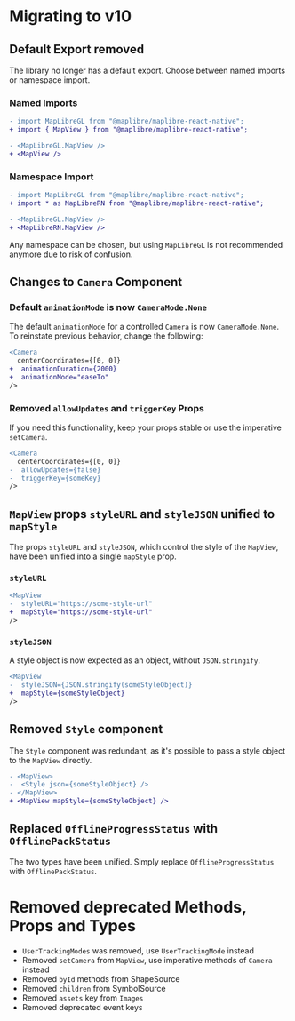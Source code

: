 # Migrating to v10

## Default Export removed

The library no longer has a default export. Choose between named imports or namespace import.

### Named Imports

```diff
- import MapLibreGL from "@maplibre/maplibre-react-native";
+ import { MapView } from "@maplibre/maplibre-react-native";

- <MapLibreGL.MapView />
+ <MapView />
```

### Namespace Import

```diff
- import MapLibreGL from "@maplibre/maplibre-react-native";
+ import * as MapLibreRN from "@maplibre/maplibre-react-native";

- <MapLibreGL.MapView />
+ <MapLibreRN.MapView />
```

Any namespace can be chosen, but using `MapLibreGL` is not recommended anymore due to risk of confusion.

## Changes to `Camera` Component

### Default `animationMode` is now `CameraMode.None`

The default `animationMode` for a controlled `Camera` is now `CameraMode.None`. To reinstate previous behavior, change the following:

```diff
<Camera
  centerCoordinates={[0, 0]}
+  animationDuration={2000}
+  animationMode="easeTo"
/>
```

### Removed `allowUpdates` and `triggerKey` Props

If you need this functionality, keep your props stable or use the imperative `setCamera`. 

```diff
<Camera
  centerCoordinates={[0, 0]}
-  allowUpdates={false}
-  triggerKey={someKey}
/>
```

## `MapView` props `styleURL` and `styleJSON` unified to `mapStyle`

The props `styleURL` and `styleJSON`, which control the style of the `MapView`, have been unified into a single `mapStyle` prop.

### `styleURL`

```diff
<MapView
-  styleURL="https://some-style-url"
+  mapStyle="https://some-style-url"
/>
```

### `styleJSON`

A style object is now expected as an object, without `JSON.stringify`.

```diff
<MapView
-  styleJSON={JSON.stringify(someStyleObject)}
+  mapStyle={someStyleObject}
/>
```

## Removed `Style` component

The `Style` component was redundant, as it's possible to pass a style object to the `MapView` directly.

```diff
- <MapView>
-  <Style json={someStyleObject} />
- </MapView>
+ <MapView mapStyle={someStyleObject} />
```

## Replaced `OfflineProgressStatus` with `OfflinePackStatus`

The two types have been unified. Simply replace `OfflineProgressStatus` with `OfflinePackStatus`.

# Removed deprecated Methods, Props and Types

- `UserTrackingModes` was removed, use `UserTrackingMode` instead
- Removed `setCamera` from `MapView`, use imperative methods of `Camera` instead
- Removed `byId` methods from ShapeSource
- Removed `children` from SymbolSource
- Removed `assets` key from `Images`
- Removed deprecated event keys
